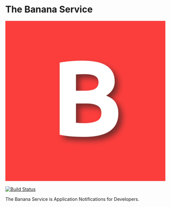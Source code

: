 The Banana Service
==============================================

[<img src="https://raw.githubusercontent.com/AromaTech/banana/develop/Graphics/Logo.png" width="500">](https://github.com/AromaTech/banana)

[![Build Status](http://jenkins.sirwellington.tech/job/Banana/badge/icon)](http://jenkins.sirwellington.tech/job/Banana/)

The Banana Service is Application Notifications for Developers.
